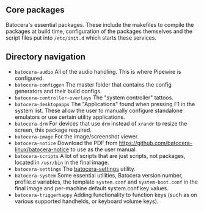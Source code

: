 ## Core packages

Batocera's essential packages. These include the makefiles to compile the packages at build time, configuration of the packages themselves and the script files put into `/etc/init.d` which starts these services.

## Directory navigation

 - `batocera-audio` All of the audio handling. This is where Pipewire is configured.
 - `batocera-configgen` The master folder that contains the config generators and their build configs.
 - `batocera-controller-overlays` The "system controller" tattoos.
 - `batocera-desktopapps` The "Applications" found when pressing F1 in the system list. These allow the user to manually configure standalone emulators or use certain utility applications.
 - `batocera-drm` For devices that use `drm` instead of `xrandr` to resize the screen, this package required.
 - `batocera-image` For the image/screenshot viewer.
 - `batocera-notice` Download the PDF from https://github.com/batocera-linux/batocera-notice to use as the user manual.
 - `batocera-scripts` A lot of scripts that are just scripts, not packages, located in `/usr/bin` in the final image.
 - `batocera-settings` The [batocera-settings](https://wiki.batocera.org/usage_of_batocera-settings) utility.
 - `batocera-system` Some essential utilities, Batocera version number, profile.d variables, the template `system.conf` and `system-boot.conf` in the final image and per-machine default system.conf key values.
 - `batocera-triggerhappy` Adding functionality to function keys (such as on various supported handhelds, or keyboard volume keys).
